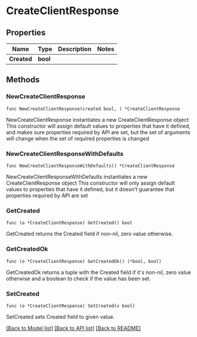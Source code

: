 # CreateClientResponse

## Properties

Name | Type | Description | Notes
------------ | ------------- | ------------- | -------------
**Created** | **bool** |  | 

## Methods

### NewCreateClientResponse

`func NewCreateClientResponse(created bool, ) *CreateClientResponse`

NewCreateClientResponse instantiates a new CreateClientResponse object
This constructor will assign default values to properties that have it defined,
and makes sure properties required by API are set, but the set of arguments
will change when the set of required properties is changed

### NewCreateClientResponseWithDefaults

`func NewCreateClientResponseWithDefaults() *CreateClientResponse`

NewCreateClientResponseWithDefaults instantiates a new CreateClientResponse object
This constructor will only assign default values to properties that have it defined,
but it doesn't guarantee that properties required by API are set

### GetCreated

`func (o *CreateClientResponse) GetCreated() bool`

GetCreated returns the Created field if non-nil, zero value otherwise.

### GetCreatedOk

`func (o *CreateClientResponse) GetCreatedOk() (*bool, bool)`

GetCreatedOk returns a tuple with the Created field if it's non-nil, zero value otherwise
and a boolean to check if the value has been set.

### SetCreated

`func (o *CreateClientResponse) SetCreated(v bool)`

SetCreated sets Created field to given value.



[[Back to Model list]](../README.md#documentation-for-models) [[Back to API list]](../README.md#documentation-for-api-endpoints) [[Back to README]](../README.md)


